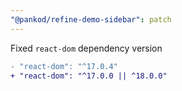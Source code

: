 ```yaml
---
"@pankod/refine-demo-sidebar": patch
---
```


Fixed `react-dom` dependency version

```diff
- "react-dom": "^17.0.4"
+ "react-dom": "^17.0.0 || ^18.0.0"
```
